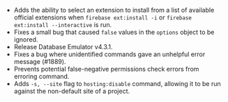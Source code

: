 * Adds the ability to select an extension to install from a list of available official extensions when `firebase ext:install -i` or `firebase ext:install --interactive` is run.
* Fixes a small bug that caused `false` values in the `options` object to be ignored. 
* Release Database Emulator v4.3.1.
* Fixes a bug where unidentified commands gave an unhelpful error message (#1889).
* Prevents potential false-negative permissions check errors from erroring command.
* Adds `-s, --site` flag to `hosting:disable` command, allowing it to be run against the non-default site of a project.
